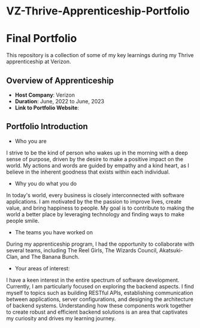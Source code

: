 # VZ-Thrive-Apprenticeship-Portfolio

# Final Portfolio

This repository is a collection of some of my key learnings during my Thrive apprenticeship at Verizon.

## Overview of Apprenticeship
- **Host Company**: Verizon
- **Duration**: June, 2022 to June, 2023
- **Link to Portfolio Website**: 

## Portfolio Introduction
- Who you are

I strive to be the kind of person who wakes up in the morning with a deep sense of purpose, driven by the desire to make a positive impact on the world. My actions and words are guided by empathy and a kind heart, as I believe in the inherent goodness that exists within each individual.

- Why you do what you do

In today's world, every business is closely interconnected with software applications. I am motivated by the the passion to improve lives, create value, and bring happiness to people. My goal is to contribute to making the world a better place by leveraging technology and finding ways to make people smile.

- The teams you have worked on

During my apprenticeship program, I had the opportunity to collaborate with several teams, including The Reel Girls, The Wizards Council, Akatsuki-Clan, and The Banana Bunch.

- Your areas of interest:

I have a keen interest in the entire spectrum of software development. Currently, I am particularly focused on exploring the backend aspects. I find myself to topics such as building RESTful APIs, establishing communication between applications, server configurations, and designing the architecture of backend systems. Understanding how these components work together to create robust and efficient backend solutions is an area that captivates my curiosity and drives my learning journey.
